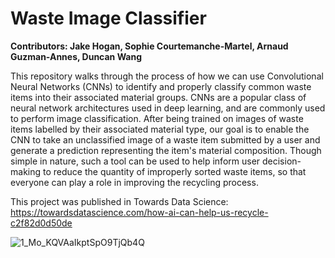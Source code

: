 # Waste Image Classifier

**Contributors: Jake Hogan, Sophie Courtemanche-Martel, Arnaud Guzman-Annes, Duncan Wang**

This repository walks through the process of how we can use Convolutional Neural Networks (CNNs) to identify and properly classify common waste items into their associated material groups. CNNs are a popular class of neural network architectures used in deep learning, and are commonly used to perform image classification. After being trained on images of waste items labelled by their associated material type, our goal is to enable the CNN to take an unclassified image of a waste item submitted by a user and generate a prediction representing the item's material composition. Though simple in nature, such a tool can be used to help inform user decision-making to reduce the quantity of improperly sorted waste items, so that everyone can play a role in improving the recycling process.

This project was published in Towards Data Science: https://towardsdatascience.com/how-ai-can-help-us-recycle-c2f82d0d50de

![1_Mo_KQVAaIkptSpO9TjQb4Q](https://user-images.githubusercontent.com/75393332/121186142-c55d1b00-c834-11eb-89c5-26ea613e4d73.png)
